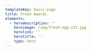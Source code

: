 ```yaml
---
templateKey: basic-page
title: Fresh Awards
elements:
  - herodescription: ''
    heroimage: /img/fresh-egg-223.jpg
    herolink: ''
    herotitle: ''
    type: hero
---
```


